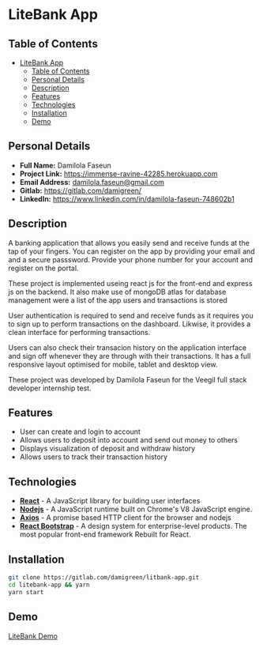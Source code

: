 # LiteBank App

## Table of Contents

- [LiteBank App](#litebank-app)
  - [Table of Contents](#table-of-contents)
  - [Personal Details](#personal-details)
  - [Description](#description)
  - [Features](#features)
  - [Technologies](#technologies)
  - [Installation](#installation)
  - [Demo](#demo)

## Personal Details

- **Full Name:** Damilola Faseun
- **Project Link:** <https://immense-ravine-42285.herokuapp.com>
- **Email Address:** damilola.faseun@gmail.com
- **Gitlab:** <https://gitlab.com/damigreen/>
- **LinkedIn:** <https://www.linkedin.com/in/damilola-faseun-748602b1>
  
## Description

A banking application that allows you easily send and receive funds at the tap of your fingers. You can register on the app by providing your email and and a secure passsword. Provide your phone number for your account and register on the portal.

These project is implemented useing react js for the front-end and express js on the backend. It also make use of mongoDB atlas for database management were a list of the app users and transactions is stored

User authentication is required to send and receive funds as it requires you to sign up to perform transactions on the dashboard. Likwise, it provides a clean interface for performing transactions.

Users can also check their transacion history on the application interface and sign off whenever they are through with their transactions. It has a full responsive layout optimised for mobile, tablet and desktop view.

These project was developed by Damilola Faseun for the Veegil full stack developer internship test.

## Features

- User can create and login to account
- Allows users to deposit into account and send out money to others
- Displays visualization of deposit and withdraw history
- Allows users to track their transaction history

## Technologies

- [**React**](reactjs.org) - A JavaScript library for building user interfaces
- [**Nodejs**](nodejs.org/) - A JavaScript runtime built on Chrome's V8 JavaScript engine.
- [**Axios**](https://github.com/axios/axios) - A promise based HTTP client for the browser and nodejs
- [**React Bootstrap**](https://react-bootstrap.github.io/) - A design system for enterprise-level products. The most popular front-end framework
Rebuilt for React.

## Installation

```bash
git clone https://gitlab.com/damigreen/litbank-app.git
cd litebank-app && yarn
yarn start
```

## Demo

[LiteBank Demo](https://drive.google.com/file/d/1r4gJ54dyMpBT1PmobEcNHz8Axe_mqPW3/view?usp=sharing)